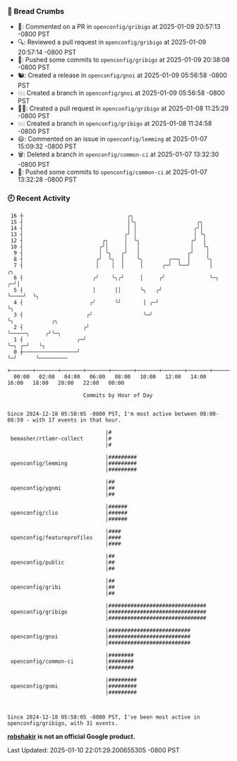 ### 🍞 Bread Crumbs

 * 💬: Commented on a PR in  `openconfig/gribigo` at 2025-01-09 20:57:13 -0800 PST
 * 🔍: Reviewed a pull request in  `openconfig/gribigo` at 2025-01-09 20:57:14 -0800 PST
 * 🚢: Pushed some commits to `openconfig/gribigo` at 2025-01-09 20:38:08 -0800 PST
 * 🐿: Created a release in `openconfig/gnoi` at 2025-01-09 05:56:58 -0800 PST
 * 💥: Created a branch in `openconfig/gnoi` at 2025-01-09 05:56:58 -0800 PST
 * ✍🏼: Created a pull request in `openconfig/gribigo` at 2025-01-08 11:25:29 -0800 PST
 * 💥: Created a branch in `openconfig/gribigo` at 2025-01-08 11:24:58 -0800 PST
 * 😃: Commented on an issue in `openconfig/lemming` at 2025-01-07 15:09:32 -0800 PST
 * 🗑: Deleted a branch in `openconfig/common-ci` at 2025-01-07 13:32:30 -0800 PST
 * 🚢: Pushed some commits to `openconfig/common-ci` at 2025-01-07 13:32:28 -0800 PST

### 🕘 Recent Activity
```
 16 ┼                                 ╭╮
 15 ┤                                 │╰╮                   ╭╮
 14 ┤                                 │ │                  ╭╯│
 13 ┤                                ╭╯ │                  │ ╰╮
 12 ┤                         ╭╮     │  ╰╮                ╭╯  │
 10 ┤                        ╭╯│     │   │                │   ╰╮
  9 ┤                        │ ╰╮   ╭╯   │               ╭╯    │
  8 ┤                       ╭╯  ╰╮  │    ╰╮        ╭──╮  │     ╰╮
  7 ┤                       │    │  │     │      ╭─╯  ╰──╯      │        ╭╮
  6 ┤                      ╭╯    ╰╮╭╯     │     ╭╯              ╰─╮    ╭─╯│
  5 ┤                      │      ││      ╰╮   ╭╯                 ╰────╯  ╰╮
  4 ┤                     ╭╯      ╰╯       │ ╭─╯                           ╰╮
  3 ┤                    ╭╯                ╰─╯                              ╰╮            ╭╮
  2 ┤                   ╭╯                                                   ╰─────╮     ╭╯╰─╮
  1 ┤                 ╭─╯                                                          ╰─╮ ╭─╯   ╰╮
  0 ┼─────────────────╯                                                              ╰─╯      ╰─────────
    +───────+───────+───────+───────+───────+───────+───────+───────+───────+───────+───────+───────+────
  00:00   02:00   04:00   06:00   08:00   10:00   12:00   14:00   16:00   18:00   20:00   22:00   00:00   

						Commits by Hour of Day


Since 2024-12-18 05:58:05 -0800 PST, I'm most active between 08:00-08:59 - with 17 events in that hour.

```



```
                               |#
 bemasher/rtlamr-collect       |#
                               |#

                               |#########
 openconfig/lemming            |#########
                               |#########

                               |##
 openconfig/ygnmi              |##
                               |##

                               |######
 openconfig/clio               |######
                               |######

                               |####
 openconfig/featureprofiles    |####
                               |####

                               |##
 openconfig/public             |##
                               |##

                               |##
 openconfig/gribi              |##
                               |##

                               |###############################
 openconfig/gribigo            |###############################
                               |###############################

                               |##########################
 openconfig/gnoi               |##########################
                               |##########################

                               |########
 openconfig/common-ci          |########
                               |########

                               |#########
 openconfig/gnmi               |#########
                               |#########



Since 2024-12-18 05:58:05 -0800 PST, I've been most active in openconfig/gribigo, with 31 events.

```
**[robshakir](mailto:robjs@google.com) is not an official Google product.**  


Last Updated: 2025-01-10 22:01:29.200655305 -0800 PST
